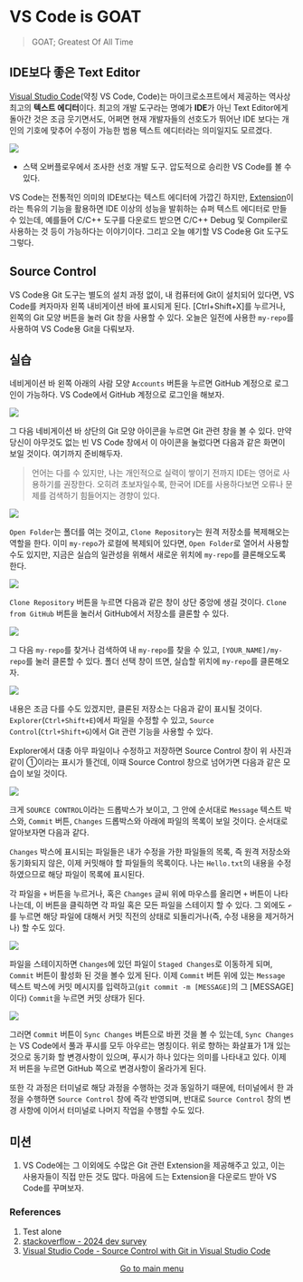 # VS Code is GOAT

> GOAT; Greatest Of All Time

## IDE보다 좋은 Text Editor

[Visual Studio Code](https://code.visualstudio.com/)(약칭 VS Code, Code)는 마이크로소프트에서 제공하는 역사상 최고의 **텍스트 에디터**이다. 최고의 개발 도구라는 명예가 **IDE**가 아닌 Text Editor에게 돌아간 것은 조금 웃기면서도, 어쩌면 현재 개발자들의 선호도가 뛰어난 IDE 보다는 개인의 기호에 맞추어 수정이 가능한 범용 텍스트 에디터라는 의미일지도 모르겠다.

![](./res/image01.png)
- 스택 오버플로우에서 조사한 선호 개발 도구. 압도적으로 승리한 VS Code를 볼 수 있다.

VS Code는 전통적인 의미의 IDE보다는 텍스트 에디터에 가깝긴 하지만, [Extension](https://code.visualstudio.com/docs/editor/extension-marketplace)이라는 특유의 기능을 활용하면 IDE 이상의 성능을 발휘하는 슈퍼 텍스트 에디터로 만들 수 있는데, 예를들어 C/C++ 도구를 다운로드 받으면 C/C++ Debug 및 Compiler로 사용하는 것 등이 가능하다는 이야기이다. 그리고 오늘 얘기할 VS Code용 Git 도구도 그렇다.

## Source Control

VS Code용 Git 도구는 별도의 설치 과정 없이, 내 컴퓨터에 Git이 설치되어 있다면, VS Code를 켜자마자 왼쪽 내비게이션 바에 표시되게 된다. [Ctrl+Shift+X]를 누르거나, 왼쪽의 Git 모양 버튼을 눌러 Git 창을 사용할 수 있다. 오늘은 일전에 사용한 `my-repo`를 사용하여 VS Code용 Git을 다뤄보자.

## 실습

네비게이션 바 왼쪽 아래의 사람 모양 `Accounts` 버튼을 누르면 GitHub 계정으로 로그인이 가능하다. VS Code에서 GitHub 계정으로 로그인을 해보자.

![](./res/image02.png)

그 다음 네비게이션 바 상단의 Git 모양 아이콘을 누르면 Git 관련 창을 볼 수 있다. 만약 당신이 아무것도 없는 빈 VS Code 창에서 이 아이콘을 눌렀다면 다음과 같은 화면이 보일 것이다. 여기까지 준비해두자.

> 언어는 다를 수 있지만, 나는 개인적으로 실력이 쌓이기 전까지 IDE는 영어로 사용하기를 권장한다. 오히려 초보자일수록, 한국어 IDE를 사용하다보면 오류나 문제를 검색하기 힘들어지는 경향이 있다.
>

![](./res/image03.png)

`Open Folder`는 폴더를 여는 것이고, `Clone Repository`는 원격 저장소를 복제해오는 역할을 한다. 이미 `my-repo`가 로컬에 복제되어 있다면, `Open Folder`로 열어서 사용할 수도 있지만, 지금은 실습의 일관성을 위해서 새로운 위치에 `my-repo`를 클론해오도록 한다.

![](./res/image04.png)

`Clone Repository` 버튼을 누르면 다음과 같은 창이 상단 중앙에 생길 것이다. `Clone from GitHub` 버튼을 눌러서 GitHub에서 저장소를 클론할 수 있다.

![](./res/image05.png)

그 다음 `my-repo`를 찾거나 검색하여 내 `my-repo`를 찾을 수 있고, `[YOUR_NAME]/my-repo`를 눌러 클론할 수 있다. 폴더 선택 창이 뜨면, 실습할 위치에 `my-repo`를 클론해오자.

![](./res/image06.png)

내용은 조금 다를 수도 있겠지만, 클론된 저장소는 다음과 같이 표시될 것이다. `Explorer`(`Ctrl+Shift+E`)에서 파일을 수정할 수 있고, `Source Control`(`Ctrl+Shift+G`)에서 Git 관련 기능을 사용할 수 있다.

Explorer에서 대충 아무 파일이나 수정하고 저장하면 Source Control 창이 위 사진과 같이 ①이라는 표시가 뜰건데, 이때 Source Control 창으로 넘어가면 다음과 같은 모습이 보일 것이다.

![](./res/image07.png)

크게 `SOURCE CONTROL`이라는 드롭박스가 보이고, 그 안에 순서대로 `Message` 텍스트 박스와, `Commit` 버튼, `Changes` 드롭박스와 아래에 파일의 목록이 보일 것이다. 순서대로 알아보자면 다음과 같다.

`Changes` 박스에 표시되는 파일들은 내가 수정을 가한 파일들의 목록, 즉 원격 저장소와 동기화되지 않은, 이제 커밋해야 할 파일들의 목록이다. 나는 `Hello.txt`의 내용을 수정하였으므로 해당 파일이 목록에 표시된다.

각 파일을 `+` 버튼을 누르거나, 혹은 `Changes` 글씨 위에 마우스를 올리면 `+` 버튼이 나타나는데, 이 버튼을 클릭하면 각 파일 혹은 모든 파일을 스테이지 할 수 있다. 그 외에도 `↶`를 누르면 해당 파일에 대해서 커밋 직전의 상태로 되돌리거나(즉, 수정 내용을 제거하거나) 할 수도 있다.

![](./res/image08.png)

파일을 스테이지하면 `Changes`에 있던 파일이 `Staged Changes`로 이동하게 되며, `Commit` 버튼이 활성화 된 것을 볼수 있게 된다. 이제 `Commit` 버튼 위에 있는 `Message` 텍스트 박스에 커밋 메시지를 입력하고(`git commit -m [MESSAGE]`의 그 [MESSAGE]이다) `Commit`을 누르면 커밋 상태가 된다.

![](./res/image09.png)

그러면 `Commit` 버튼이 `Sync Changes` 버튼으로 바뀐 것을 볼 수 있는데, `Sync Changes`는 VS Code에서 풀과 푸시를 모두 아우르는 명칭이다. 위로 향하는 화살표가 1개 있는 것으로 동기화 할 변경사항이 있으며, 푸시가 하나 있다는 의미를 나타내고 있다. 이제 저 버튼을 누르면 GitHub 쪽으로 변경사항이 올라가게 된다.

또한 각 과정은 터미널로 해당 과정을 수행하는 것과 동일하기 때문에, 터미널에서 한 과정을 수행하면 `Source Control` 창에 즉각 반영되며, 반대로 `Source Control` 창의 변경 사항에 이어서 터미널로 나머지 작업을 수행할 수도 있다.

## 미션

1. VS Code에는 그 이외에도 수많은 Git 관련 Extension을 제공해주고 있고, 이는 사용자들이 직접 만든 것도 많다. 마음에 드는 Extension을 다운로드 받아 VS Code를 꾸며보자.

### References
1. Test alone
2. [stackoverflow - 2024 dev survey](https://survey.stackoverflow.co/2024/technology/)
3. [Visual Studio Code - Source Control with Git in Visual Studio Code](https://code.visualstudio.com/docs/sourcecontrol/overview)

<p align=center><a href="../README.md">Go to main menu</a></p>
